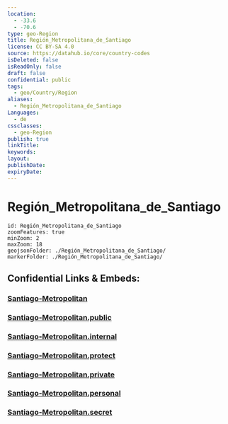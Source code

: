 ```yaml
---
location:
  - -33.6
  - -70.6
type: geo-Region
title: Región_Metropolitana_de_Santiago
license: CC BY-SA 4.0
source: https://datahub.io/core/country-codes
isDeleted: false
isReadOnly: false
draft: false
confidential: public
tags:
  - geo/Country/Region
aliases:
  - Región_Metropolitana_de_Santiago
Languages:
  - de
cssclasses:
  - geo-Region
publish: true
linkTitle:
keywords:
layout:
publishDate:
expiryDate:
---
```


# Región_Metropolitana_de_Santiago

```leaflet
id: Región_Metropolitana_de_Santiago
zoomFeatures: true 
minZoom: 2 
maxZoom: 18
geojsonFolder: ./Región_Metropolitana_de_Santiago/
markerFolder: ./Región_Metropolitana_de_Santiago/
```


## Confidential Links & Embeds: 

### [Santiago-Metropolitan](/_Standards/Earth/Continent/America~South/Chile/regions~Chile/Santiago-Metropolitan.md) 

### [Santiago-Metropolitan.public](/_public/Earth/Continent/America~South/Chile/regions~Chile/Santiago-Metropolitan.public.md) 

### [Santiago-Metropolitan.internal](/_internal/Earth/Continent/America~South/Chile/regions~Chile/Santiago-Metropolitan.internal.md) 

### [Santiago-Metropolitan.protect](/_protect/Earth/Continent/America~South/Chile/regions~Chile/Santiago-Metropolitan.protect.md) 

### [Santiago-Metropolitan.private](/_private/Earth/Continent/America~South/Chile/regions~Chile/Santiago-Metropolitan.private.md) 

### [Santiago-Metropolitan.personal](/_personal/Earth/Continent/America~South/Chile/regions~Chile/Santiago-Metropolitan.personal.md) 

### [Santiago-Metropolitan.secret](/_secret/Earth/Continent/America~South/Chile/regions~Chile/Santiago-Metropolitan.secret.md)

